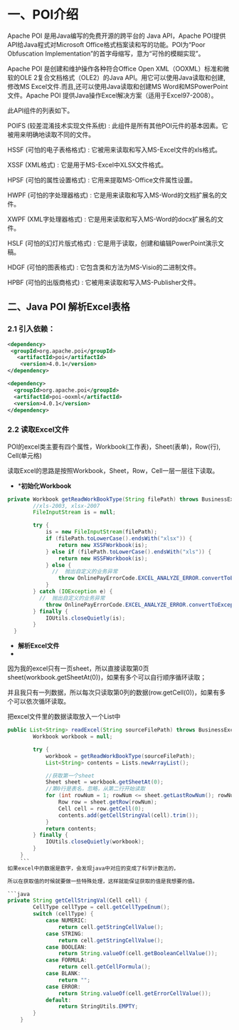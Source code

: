 
# 一、POI介绍

Apache POI 是用Java编写的免费开源的跨平台的 Java API，Apache POI提供API给Java程式对Microsoft Office格式档案读和写的功能。POI为“Poor Obfuscation Implementation”的首字母缩写，意为“可怜的模糊实现”。

Apache POI 是创建和维护操作各种符合Office Open XML（OOXML）标准和微软的OLE 2复合文档格式（OLE2）的Java API。用它可以使用Java读取和创建,修改MS Excel文件.而且,还可以使用Java读取和创建MS Word和MSPowerPoint文件。Apache POI 提供Java操作Excel解决方案（适用于Excel97-2008）。

此API组件的列表如下。

POIFS (较差混淆技术实现文件系统) : 此组件是所有其他POI元件的基本因素。它被用来明确地读取不同的文件。

HSSF (可怕的电子表格格式) : 它被用来读取和写入MS-Excel文件的xls格式。

XSSF (XML格式) : 它是用于MS-Excel中XLSX文件格式。

HPSF (可怕的属性设置格式) : 它用来提取MS-Office文件属性设置。

HWPF (可怕的字处理器格式) : 它是用来读取和写入MS-Word的文档扩展名的文件。

XWPF (XML字处理器格式) : 它是用来读取和写入MS-Word的docx扩展名的文件。

HSLF (可怕的幻灯片版式格式) : 它是用于读取，创建和编辑PowerPoint演示文稿。

HDGF (可怕的图表格式) : 它包含类和方法为MS-Visio的二进制文件。

HPBF (可怕的出版商格式) : 它被用来读取和写入MS-Publisher文件。

## 二、Java POI 解析Excel表格

### 2.1 引入依赖：

```xml
<dependency>
 <groupId>org.apache.poi</groupId>
   <artifactId>poi</artifactId>
    <version>4.0.1</version>
</dependency>

<dependency>
  <groupId>org.apache.poi</groupId>
  <artifactId>poi-ooxml</artifactId>
  <version>4.0.1</version>
</dependency>

```

### 2.2 读取Excel文件

POI的excel类主要有四个属性，Workbook(工作表)，Sheet(表单)，Row(行), Cell(单元格)

读取Excel的思路是按照Workbook，Sheet，Row，Cell一层一层往下读取。

* ***初始化Workbook**

```java
private Workbook getReadWorkBookType(String filePath) throws BusinessException {
        //xls-2003, xlsx-2007
        FileInputStream is = null;

        try {
            is = new FileInputStream(filePath);
            if (filePath.toLowerCase().endsWith("xlsx")) {
                return new XSSFWorkbook(is);
            } else if (filePath.toLowerCase().endsWith("xls")) {
                return new HSSFWorkbook(is);
            } else {
              //  抛出自定义的业务异常
                throw OnlinePayErrorCode.EXCEL_ANALYZE_ERROR.convertToException("excel格式文件错误");
            }
        } catch (IOException e) {
          //  抛出自定义的业务异常
            throw OnlinePayErrorCode.EXCEL_ANALYZE_ERROR.convertToException(e.getMessage());
        } finally {
            IOUtils.closeQuietly(is);
        }
  }
```


* **解析Excel文件**
* 
因为我的excel只有一页sheet，所以直接读取第0页sheet(workbook.getSheetAt(0))，如果有多个可以自行顺序循环读取；

并且我只有一列数据，所以每次只读取第0列的数据(row.getCell(0))，如果有多个可以依次循环读取。

把excel文件里的数据读取放入一个List<String>中

```java
public List<String> readExcel(String sourceFilePath) throws BusinessException {
        Workbook workbook = null;

        try {
            workbook = getReadWorkBookType(sourceFilePath);
            List<String> contents = Lists.newArrayList();

            //获取第一个sheet
            Sheet sheet = workbook.getSheetAt(0);
            //第0行是表名，忽略，从第二行开始读取
            for (int rowNum = 1; rowNum <= sheet.getLastRowNum(); rowNum++) {
                Row row = sheet.getRow(rowNum);
                Cell cell = row.getCell(0);
                contents.add(getCellStringVal(cell).trim());
            }
            return contents;
        } finally {
            IOUtils.closeQuietly(workbook);
        }
    }
    ```
如果excel中的数据是数字，会发现java中对应的变成了科学计数法的，

所以在获取值的时候就要做一些特殊处理，这样就能保证获取的值是我想要的值。

```java
private String getCellStringVal(Cell cell) {
        CellType cellType = cell.getCellTypeEnum();
        switch (cellType) {
            case NUMERIC:
                return cell.getStringCellValue();
            case STRING:
                return cell.getStringCellValue();
            case BOOLEAN:
                return String.valueOf(cell.getBooleanCellValue());
            case FORMULA:
                return cell.getCellFormula();
            case BLANK:
                return "";
            case ERROR:
                return String.valueOf(cell.getErrorCellValue());
            default:
                return StringUtils.EMPTY;
        }
    }
```